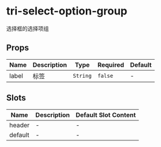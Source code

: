 # tri-select-option-group

选择框的选择项组

## Props

<!-- @vuese:tri-select-option-group:props:start -->
|Name|Description|Type|Required|Default|
|---|---|---|---|---|
|label|标签|`String`|`false`|-|

<!-- @vuese:tri-select-option-group:props:end -->


## Slots

<!-- @vuese:tri-select-option-group:slots:start -->
|Name|Description|Default Slot Content|
|---|---|---|
|header|-|-|
|default|-|-|

<!-- @vuese:tri-select-option-group:slots:end -->


